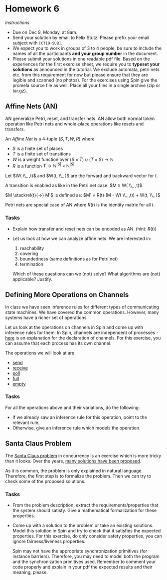 # Homework 6

_Instructions_
* Due on Dec 9, Monday, at 8am.
* Send your solution by email to Felix Stutz. Please prefix your email subject with `[CT19-SUB]`.
* We expect you to work in groups of 3 to 4 people, be sure to include the names of all the participants **and your group number** in the document.
* Please submit your solutions in one readable pdf file. Based on the experiences for the first exercise sheet, we require you to **typeset your solutions** as announced in the tutorial.
  We exclude automata, petri nets etc. from this requirement for now but please ensure that they are legible and scanned (no photos).
  For the exercises using Spin give the promela source file as well. Place all your files in a single archive (zip or tar.gz).


## Affine Nets (AN)

AN generalize Petri, reset, and transfer nets.
AN allow both normal token operation like Petri nets and whole-place operations like resets and transfers.

An _Affine Net_ is a 4-tuple $(S, T, W, R)$ where
* $S$ is a finite set of places
* $T$ is a finite set of transitions
* $W$ is a weight function over $(S × T) ∪ (T × S) → ℕ$
* $R$ is a function $T → ℕ^{|S|} × ℕ^{|S|}$

Let $W( \\_ ,t)$ and $W(t, \\_ )$ are the forward and backward vector for $t$.

A transition is enabled as like in the Petri net case: $M ≥ W( \\_ ,t)$.

$M \stackrel{t}{→} M'$ is defined as: $M' = R(t)⋅(M - W( \\_ ,t)) + W(t, \\_ )$

Petri nets are special case of AN where $R(t)$ is the identity matrix for all $t$.

### Tasks
* Explain how transfer and reset nets can be encoded as AN. (hint: $R(t)$)
* Let us look at how we can analyze affine nets.
  We are interested in:
  1. reachability
  2. covering
  3. boundedness (same definitions as for Petri net)
  4. termination

  Which of these questions can we (not) solve? 
  What algorithms are (not) applicable?
  Justify.


## Defining More Operations on Channels

In class we have seen inference rules for different types of communicating state machines.
We have covered the common operations.
However, many systems have a richer set of operations.

Let us look at the operations on channels in Spin and come up with inference rules for them.
In Spin, channels are independent of processes - [here](https://spinroot.com/spin/Man/chan.html) is an explanation for the declaration of channels.
For this exercise, you can assume that each process has its own channel.

The operations we will look at are
* [send](https://spinroot.com/spin/Man/send.html)
* [receive](https://spinroot.com/spin/Man/receive.html)
* [poll](https://spinroot.com/spin/Man/poll.html)
* [full](https://spinroot.com/spin/Man/full.html)
* [empty](https://spinroot.com/spin/Man/empty.html)

### Tasks
For all the operations above and their variations, do the following:
- If we already saw an inference rule for this operation, point to the relevant rule.
- Otherwise, give an inference rule which models the operation.


## Santa Claus Problem

The [Santa Claus problem](https://citeseerx.ist.psu.edu/viewdoc/download?doi=10.1.1.544.5246&rep=rep1&type=pdf) in concurrency is an exercise which is more tricky than it looks.
Over the years, [many solutions have been proposed](https://citeseerx.ist.psu.edu/viewdoc/download?doi=10.1.1.567.2962&rep=rep1&type=pdf).

As it is common, the problem is only explained in natural language.
Therefore, the first step is to formalize the problem.
Then we can try to check some of the proposed solutions.

### Tasks
* From the problem description, extract the requirements/properties that the system should satisfy.
  Give a mathematical formalization for these properties.
* Come up with a solution to the problem or take an existing solutions.
  Model this solution in Spin and try to check that it satisfies the expected properties.
  For this exercise, do only consider safety properties, you can ignore fairness/liveness properties.

  Spin may not have the appropriate synchronization primitives (for instance barriers).
  Therefore, you may need to model both the program and the synchronization primitives used.
  Remember to comment your code properly and explain in your pdf the expected results and their meaning, please. 

